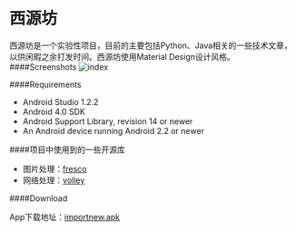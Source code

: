 西源坊
========================
西源坊是一个实验性项目，目前的主要包括Python、Java相关的一些技术文章，以供闲暇之余打发时间。西源坊使用Material Design设计风格。
####Screenshots
![index](http://7lryy3.com1.z0.glb.clouddn.com/index.png)


####Requirements

- Android Studio 1.2.2
- Android 4.0 SDK
- Android Support Library, revision 14 or newer
- An Android device running Android 2.2 or newer

####项目中使用到的一些开源库
- 图片处理：[fresco](https://github.com/facebook/fresco)
- 网络处理：[volley](https://github.com/mcxiaoke/android-volley)

####Download

App下载地址：[importnew.apk](http://7i7hhc.com1.z0.glb.clouddn.com/xiyuanfang-release_1.1.0.apk)






